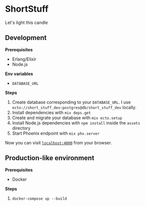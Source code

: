 # ShortStuff

Let's light this candle

## Development

**Prerequisites**

* Erlang/Elixir
* Node.js

**Env variables**

* `DATABASE_URL`

**Steps**

1. Create database corresponding to your `DATABASE_URL`. I use `ecto://short_stuff_dev:postgres@db/short_stuff_dev` locally.
2. Install dependencies with `mix deps.get`
3. Create and migrate your database with `mix ecto.setup`
4. Install Node.js dependencies with `npm install` inside the `assets` directory
5. Start Phoenix endpoint with `mix phx.server`

Now you can visit [`localhost:4000`](http://localhost:4000) from your browser.


## Production-like environment

**Prerequisites**

* Docker

**Steps**

1. `docker-compose up --build`
